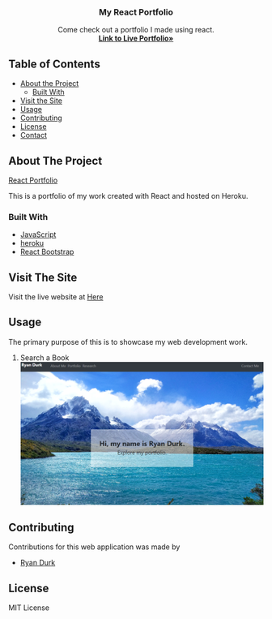 <!-- React Portfolio -->

<p align="center">
  <h3 align="center">My React Portfolio</h3>

  <p align="center">
    Come check out a portfolio I made using react.
    <br />
    <a href="https://rpdurk-react-portfolio.herokuapp.com/"><strong>Link to Live Portfolio»</strong></a>
    <br />
  </p>
</p>


<!-- TABLE OF CONTENTS -->
## Table of Contents

* [About the Project](#about-the-project)
  * [Built With](#built-with)
* [Visit the Site](#visitTheSite)
* [Usage](#usage)
* [Contributing](#contributing)
* [License](#license)
* [Contact](#contact)


<!-- ABOUT THE PROJECT -->
## About The Project

[React Portfolio](https://rpdurk-react-portfolio.herokuapp.com/)

This is a portfolio of my work created with React and hosted on Heroku.

### Built With
* [JavaScript](https://www.javascript.com/)
* [heroku](https://www.heroku.com/home)
* [React Bootstrap](https://react-bootstrap.github.io/)


## Visit The Site

Visit the live website at [Here](https://rpdurk-react-portfolio.herokuapp.com/)

## Usage

The primary purpose of this is to showcase my web development work.

1. Search a Book
    ![Type a book](./Images/portfolio.png)

## Contributing

Contributions for this web application was made by 
* [Ryan Durk](https://github.com/rpdurk)


<!-- LICENSE -->
## License

MIT License
